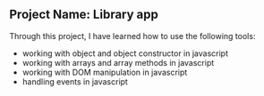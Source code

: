 ## Project Name: Library app
Through this project, I have learned how to use the following tools:
-  working with object and object constructor in javascript
-  working with arrays and array methods in javascript
-  working with DOM manipulation in javascript
-  handling events in javascript
